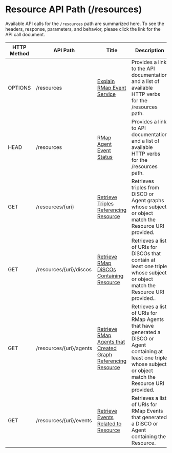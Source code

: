 # Resource API Path (/resources)

Available API calls for the `/resources` path are summarized here. To see the headers, response, parameters, and behavior, please click the link for the API call document.

| HTTP Method | API Path | Title | Description |
| ------ | -----|-----| ----- |
| OPTIONS | /resources| [Explain RMap Event Service](OPTIONS-resources.md) | Provides a link to the API documentation and a list of available HTTP verbs for the /resources path. |
| HEAD | /resources| [RMap Agent Event Status](HEAD-resources.md) | Provides a link to API documentation and a list of available HTTP verbs for the /resources path. |
| GET | /resources/{uri} | [Retrieve Triples Referencing Resource](GET-resources-uri.md) | Retrieves triples from DiSCO or Agent graphs whose subject or object match the Resource URI provided.|
| GET | /resources/{uri}/discos | [Retrieve RMap DiSCOs Containing Resource](GET-resources-uri-discos.md) | Retrieves a list of URIs for DiSCOs that contain at least one triple whose subject or object match the Resource URI provided..|
| GET | /resources/{uri}/agents | [Retrieve RMap Agents that Created Graph Referencing Resource](GET-resources-uri-agents.md) | Retrieves a list of URIs for RMap Agents that have generated a DiSCO or Agent containing at least one triple whose subject or object match the Resource URI provided.|
| GET | /resources/{uri}/events | [Retrieve Events Related to Resource](GET-resources-uri-events.md) | Retrieves a list of URIs for RMap Events that generated a DiSCO or Agent containing the Resource.|
